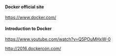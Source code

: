 #### Docker official site
https://www.docker.com/
#### Introduction to Docker
https://www.youtube.com/watch?v=Q5POuMHxW-0

http://2016.dockercon.com/
